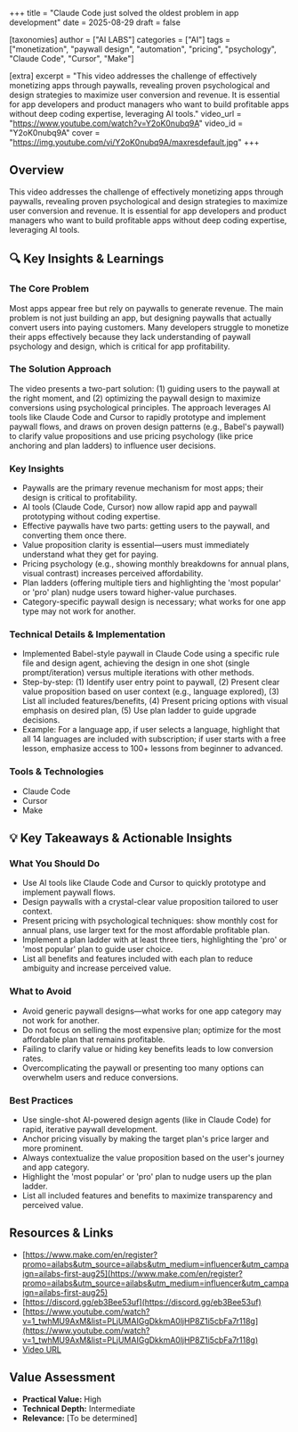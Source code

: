 +++
title = "Claude Code just solved the oldest problem in app development"
date = 2025-08-29
draft = false

[taxonomies]
author = ["AI LABS"]
categories = ["AI"]
tags = ["monetization", "paywall design", "automation", "pricing", "psychology", "Claude Code", "Cursor", "Make"]

[extra]
excerpt = "This video addresses the challenge of effectively monetizing apps through paywalls, revealing proven psychological and design strategies to maximize user conversion and revenue. It is essential for app developers and product managers who want to build profitable apps without deep coding expertise, leveraging AI tools."
video_url = "https://www.youtube.com/watch?v=Y2oK0nubq9A"
video_id = "Y2oK0nubq9A"
cover = "https://img.youtube.com/vi/Y2oK0nubq9A/maxresdefault.jpg"
+++

## Overview

This video addresses the challenge of effectively monetizing apps through paywalls, revealing proven psychological and design strategies to maximize user conversion and revenue. It is essential for app developers and product managers who want to build profitable apps without deep coding expertise, leveraging AI tools.

## 🔍 Key Insights & Learnings

### The Core Problem
Most apps appear free but rely on paywalls to generate revenue. The main problem is not just building an app, but designing paywalls that actually convert users into paying customers. Many developers struggle to monetize their apps effectively because they lack understanding of paywall psychology and design, which is critical for app profitability.

### The Solution Approach
The video presents a two-part solution: (1) guiding users to the paywall at the right moment, and (2) optimizing the paywall design to maximize conversions using psychological principles. The approach leverages AI tools like Claude Code and Cursor to rapidly prototype and implement paywall flows, and draws on proven design patterns (e.g., Babel's paywall) to clarify value propositions and use pricing psychology (like price anchoring and plan ladders) to influence user decisions.

### Key Insights
- Paywalls are the primary revenue mechanism for most apps; their design is critical to profitability.
- AI tools (Claude Code, Cursor) now allow rapid app and paywall prototyping without coding expertise.
- Effective paywalls have two parts: getting users to the paywall, and converting them once there.
- Value proposition clarity is essential—users must immediately understand what they get for paying.
- Pricing psychology (e.g., showing monthly breakdowns for annual plans, visual contrast) increases perceived affordability.
- Plan ladders (offering multiple tiers and highlighting the 'most popular' or 'pro' plan) nudge users toward higher-value purchases.
- Category-specific paywall design is necessary; what works for one app type may not work for another.

### Technical Details & Implementation
- Implemented Babel-style paywall in Claude Code using a specific rule file and design agent, achieving the design in one shot (single prompt/iteration) versus multiple iterations with other methods.
- Step-by-step: (1) Identify user entry point to paywall, (2) Present clear value proposition based on user context (e.g., language explored), (3) List all included features/benefits, (4) Present pricing options with visual emphasis on desired plan, (5) Use plan ladder to guide upgrade decisions.
- Example: For a language app, if user selects a language, highlight that all 14 languages are included with subscription; if user starts with a free lesson, emphasize access to 100+ lessons from beginner to advanced.

### Tools & Technologies
- Claude Code
- Cursor
- Make

## 💡 Key Takeaways & Actionable Insights

### What You Should Do
- Use AI tools like Claude Code and Cursor to quickly prototype and implement paywall flows.
- Design paywalls with a crystal-clear value proposition tailored to user context.
- Present pricing with psychological techniques: show monthly cost for annual plans, use larger text for the most affordable profitable plan.
- Implement a plan ladder with at least three tiers, highlighting the 'pro' or 'most popular' plan to guide user choice.
- List all benefits and features included with each plan to reduce ambiguity and increase perceived value.

### What to Avoid
- Avoid generic paywall designs—what works for one app category may not work for another.
- Do not focus on selling the most expensive plan; optimize for the most affordable plan that remains profitable.
- Failing to clarify value or hiding key benefits leads to low conversion rates.
- Overcomplicating the paywall or presenting too many options can overwhelm users and reduce conversions.

### Best Practices
- Use single-shot AI-powered design agents (like in Claude Code) for rapid, iterative paywall development.
- Anchor pricing visually by making the target plan's price larger and more prominent.
- Always contextualize the value proposition based on the user's journey and app category.
- Highlight the 'most popular' or 'pro' plan to nudge users up the plan ladder.
- List all included features and benefits to maximize transparency and perceived value.

## Resources & Links

- [https://www.make.com/en/register?promo=ailabs&utm_source=ailabs&utm_medium=influencer&utm_campaign=ailabs-first-aug25](https://www.make.com/en/register?promo=ailabs&utm_source=ailabs&utm_medium=influencer&utm_campaign=ailabs-first-aug25)
- [https://discord.gg/eb3Bee53uf](https://discord.gg/eb3Bee53uf)
- [https://www.youtube.com/watch?v=1_twhMU9AxM&list=PLjUMAIGgDkkmA0ljHP8Z1i5cbFa7r118g](https://www.youtube.com/watch?v=1_twhMU9AxM&list=PLjUMAIGgDkkmA0ljHP8Z1i5cbFa7r118g)
- [Video URL](https://www.youtube.com/watch?v=Y2oK0nubq9A)

## Value Assessment
- **Practical Value:** High
- **Technical Depth:** Intermediate
- **Relevance:** [To be determined]

